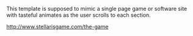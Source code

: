 This template is supposed to mimic a single page 
game or software site with tasteful animates as the
user scrolls to each section.

http://www.stellarisgame.com/the-game